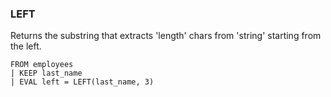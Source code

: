<!--
This is generated by ESQL's AbstractFunctionTestCase. Do no edit it. See ../README.md for how to regenerate it.
-->

### LEFT
Returns the substring that extracts 'length' chars from 'string' starting from the left.

```
FROM employees
| KEEP last_name
| EVAL left = LEFT(last_name, 3)
```
